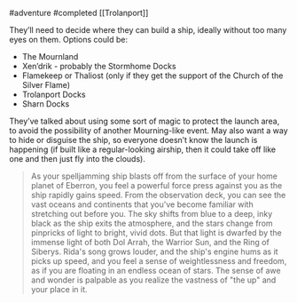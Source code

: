  #adventure #completed [[Trolanport]]

They’ll need to decide where they can build a ship, ideally without too many eyes on them. Options could be:
- The Mournland
- Xen’drik - probably the Stormhome Docks
- Flamekeep or Thaliost (only if they get the support of the Church of the Silver Flame)
- Trolanport Docks
- Sharn Docks

They’ve talked about using some sort of magic to protect the launch area, to avoid the possibility of another Mourning-like event. May also want a way to hide or disguise the ship, so everyone doesn’t know the launch is happening (if built like a regular-looking airship, then it could take off like one and then just fly into the clouds).

> As your spelljamming ship blasts off from the surface of your home planet of Eberron, you feel a powerful force press against you as the ship rapidly gains speed. From the observation deck, you can see the vast oceans and continents that you've become familiar with stretching out before you. The sky shifts from blue to a deep, inky black as the ship exits the atmosphere, and the stars change from pinpricks of light to bright, vivid dots. But that light is dwarfed by the immense light of both Dol Arrah, the Warrior Sun, and the Ring of Siberys. Rida's song grows louder, and the ship's engine hums as it picks up speed, and you feel a sense of weightlessness and freedom, as if you are floating in an endless ocean of stars. The sense of awe and wonder is palpable as you realize the vastness of "the up" and your place in it.
